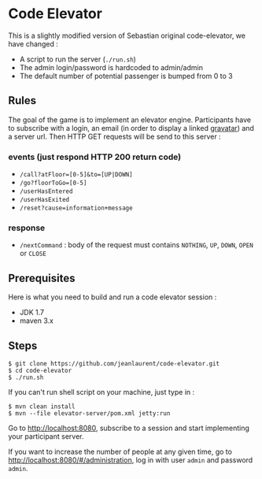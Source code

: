 Code Elevator
=============

This is a slightly modified version of Sebastian original code-elevator, we have changed :
* A script to run the server (`./run.sh`)
* The admin login/password is hardcoded to admin/admin
* The default number of potential passenger is bumped from 0 to 3


Rules
-----

The goal of the game is to implement an elevator engine. Participants have to subscribe with a login, an email (in order
to display a linked [gravatar](http://www.gravatar.com)) and a server url. Then HTTP GET requests will be send to this
server :

### events (just respond HTTP 200 return code)

- `/call?atFloor=[0-5]&to=[UP|DOWN]`
- `/go?floorToGo=[0-5]`
- `/userHasEntered`
- `/userHasExited`
- `/reset?cause=information+message`

### response

- `/nextCommand` : body of the request must contains `NOTHING`, `UP`, `DOWN`, `OPEN` or `CLOSE`

Prerequisites
-------------

Here is what you need to build and run a code elevator session :

- JDK 1.7
- maven 3.x

Steps
-----

    $ git clone https://github.com/jeanlaurent/code-elevator.git
    $ cd code-elevator
    $ ./run.sh
    
If you can't run shell script on your machine, just type in :

    $ mvn clean install
    $ mvn --file elevator-server/pom.xml jetty:run
    

Go to [http://localhost:8080](http://localhost:8080), subscribe to a session and start implementing your participant
server.

If you want to increase the number of people at any given time, go to [http://localhost:8080/#/administration](http://localhost:8080/#/administration), log in with user
`admin` and password `admin`.
